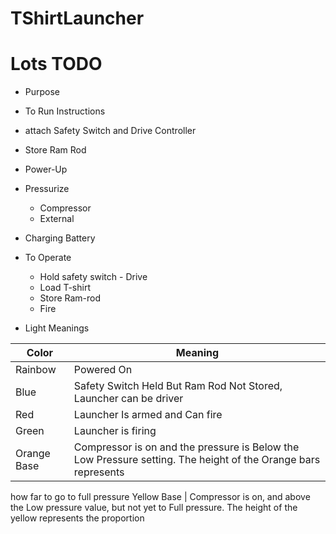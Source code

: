 # TShirtLauncher

# Lots TODO

* Purpose

* To Run Instructions
 * attach Safety Switch and Drive Controller
 * Store Ram Rod

* Power-Up
* Pressurize 
  * Compressor
  * External
  
* Charging Battery

* To Operate
  * Hold safety switch - Drive
  * Load T-shirt
  * Store Ram-rod
  * Fire
  
* Light Meanings

| Color | Meaning |
----- | -----
Rainbow | Powered On
Blue | Safety Switch Held But Ram Rod Not Stored, Launcher can be driver
Red | Launcher Is armed and Can fire
Green | Launcher is firing 
Orange Base | Compressor is on and the pressure is Below the Low Pressure setting.  The height of the Orange bars represents
how far to go to full pressure
Yellow Base | Compressor is on, and above the Low pressure value, but not yet to Full pressure.  The height of the yellow represents the proportion
 
 
